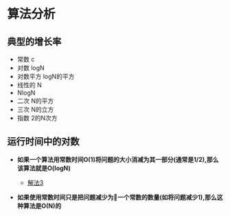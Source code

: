 # 算法分析
## 典型的增长率
* 常数 c
* 对数 logN
* 对数平方 logN的平方
* 线性的 N
* NlogN
* 二次 N的平方
* 三次 N的立方
* 指数 2的N次方

## 运行时间中的对数
* **如果一个算法用常数时间O(1)将问题的大小消减为其一部分(通常是1/2),那么该算法就是O(logN)**
    * [解法3](./subarray.md)
    
* **如果使用常数时间只是把问题减少为一个常数的数量(如将问题减少1),那么这种算法是O(N)的**

